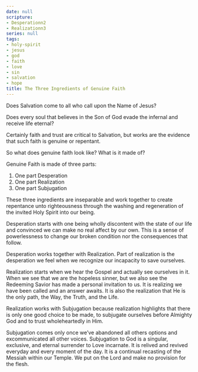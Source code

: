 ```yaml
---
date: null
scripture:
- Desperationn2
- Realizationn3
series: null
tags:
- holy-spirit
- jesus
- god
- faith
- love
- sin
- salvation
- hope
title: The Three Ingredients of Genuine Faith
---
```



Does Salvation come to all who call upon the Name of Jesus?

Does every soul that believes in the Son of God evade the infernal and receive life eternal?

Certainly faith and trust are critical to Salvation, but works are the evidence that such faith is genuine or repentant.

So what does genuine faith look like? What is it made of?

Genuine Faith is made of three parts:
1. One part Desperation
2. One part Realization
3. One part Subjugation

These three ingredients are inseparable and work together to create repentance unto righteousness through the washing and regeneration of the invited Holy Spirit into our being.

Desperation starts with one being wholly discontent with the state of our life and convinced we can make no real affect by our own. This is a sense of powerlessness to change our broken condition nor the consequences that follow.

Desperation works together with Realization. Part of realization is the desperation we feel when we recognize our incapacity to save ourselves.

Realization starts when we hear the Gospel and actually see ourselves in it. When we see that we are the hopeless sinner, but we also see the Redeeming Savior has made a personal invitation to us. It is realizing we have been called and an answer awaits. It is also the realization that He is the only path, the Way, the Truth, and the Life.

Realization works with Subjugation because realization highlights that there is only one good choice to be made, to subjugate ourselves before Almighty God and to trust wholeheartedly in Him.

Subjugation comes only once we’ve abandoned all others options and excommunicated all other voices. Subjugation to God is a singular, exclusive, and eternal surrender to Love incarnate. It is relived and revived everyday and every moment of the day. It is a continual recasting of the Messiah within our Temple. We put on the Lord and make no provision for the flesh.